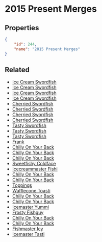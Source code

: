 # 2015 Present Merges

<no description available>

## Properties

```json
{
    "id": 244,
    "name": "2015 Present Merges"
}
```

## Related

- [Ice Cream Swordfish](../items/15305-ice-cream-swordfish.md)
- [Ice Cream Swordfish](../items/15304-ice-cream-swordfish.md)
- [Ice Cream Swordfish](../items/15303-ice-cream-swordfish.md)
- [Ice Cream Swordfish](../items/15302-ice-cream-swordfish.md)
- [Cherried Swordfish](../items/15301-cherried-swordfish.md)
- [Cherried Swordfish](../items/15300-cherried-swordfish.md)
- [Cherried  Swordfish](../items/15299-cherried-swordfish.md)
- [Cherried Swordfish](../items/15298-cherried-swordfish.md)
- [Tasty Swordfish](../items/15297-tasty-swordfish.md)
- [Tasty Swordfish](../items/15296-tasty-swordfish.md)
- [Tasty Swordfish](../items/15295-tasty-swordfish.md)
- [Frank](../items/15294-frank.md)
- [Chilly On Your Back](../items/15323-chilly-on-your-back.md)
- [Chilly On Your Back](../items/15322-chilly-on-your-back.md)
- [Chilly On Your Back](../items/15321-chilly-on-your-back.md)
- [Sweetfishy Coldface](../items/15293-sweetfishy-coldface.md)
- [Icecreammaster Fishi](../items/15292-icecreammaster-fishi.md)
- [Chilly On Your Back](../items/15320-chilly-on-your-back.md)
- [Chilly On Your Back](../items/15319-chilly-on-your-back.md)
- [Toppings](../items/15291-toppings.md)
- [Wafflecone Toasti](../items/15290-wafflecone-toasti.md)
- [Chilly On Your Back](../items/15318-chilly-on-your-back.md)
- [Chilly On Your Back](../items/15317-chilly-on-your-back.md)
- [Icemaster Yummi](../items/15289-icemaster-yummi.md)
- [Frosty Fishguy](../items/15288-frosty-fishguy.md)
- [Chilly On Your Back](../items/15316-chilly-on-your-back.md)
- [Chilly On Your Back](../items/15315-chilly-on-your-back.md)
- [Fishmaster Icy](../items/15287-fishmaster-icy.md)
- [Icemaster Tasti](../items/15286-icemaster-tasti.md)

